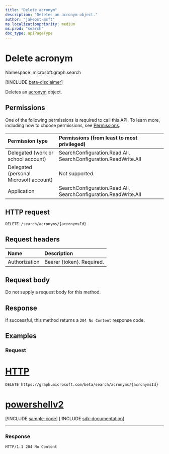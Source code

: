```yaml
---
title: "Delete acronym"
description: "Deletes an acronym object."
author: "jakeost-msft"
ms.localizationpriority: medium
ms.prod: "search"
doc_type: apiPageType
---
```


# Delete acronym
Namespace: microsoft.graph.search

[!INCLUDE [beta-disclaimer](../../includes/beta-disclaimer.md)]

Deletes an [acronym](../resources/search-acronym.md) object.

## Permissions
One of the following permissions is required to call this API. To learn more, including how to choose permissions, see [Permissions](/graph/permissions-reference).

|Permission type|Permissions (from least to most privileged)|
|:---|:---|
|Delegated (work or school account)| SearchConfiguration.Read.All, SearchConfiguration.ReadWrite.All |
|Delegated (personal Microsoft account)| Not supported. |
|Application| SearchConfiguration.Read.All, SearchConfiguration.ReadWrite.All |

## HTTP request

<!-- {
  "blockType": "ignored"
}
-->
``` http
DELETE /search/acronyms/{acronymsId}
```

## Request headers
|Name|Description|
|:---|:---|
|Authorization|Bearer {token}. Required.|

## Request body
Do not supply a request body for this method.

## Response

If successful, this method returns a `204 No Content` response code.

## Examples

### Request

# [HTTP](#tab/http)
<!-- {
  "blockType": "request",
  "name": "delete_acronym"
}
-->
``` http
DELETE https://graph.microsoft.com/beta/search/acronyms/{acronymsId}
```

# [powershellv2](#tab/powershellv2)
[!INCLUDE [sample-code](../includes/snippets/powershellv2/delete-acronym-powershellv2-snippets.md)]
[!INCLUDE [sdk-documentation](../includes/snippets/snippets-sdk-documentation-link.md)]

---



### Response
<!-- {
  "blockType": "response",
  "truncated": true
}
-->
``` http
HTTP/1.1 204 No Content
```

